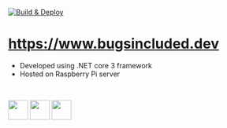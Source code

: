 [![Build & Deploy](https://github.com/janissimsons/BugsIncluded/workflows/Build%20&%20Deploy/badge.svg)](https://github.com/janissimsons/BugsIncluded/actions?query=workflow%3A%22Build+%26+Deploy%22)

# https://www.bugsincluded.dev
- Developed using .NET core 3 framework
- Hosted on Raspberry Pi server

</br>

<a href="https://www.raspberrypi.org/"><img src="https://upload.wikimedia.org/wikipedia/commons/c/c2/RPi-Logo-SCREEN.png" height="40"/></a>
<a href="https://www.raspberrypi.org/"><img src="https://upload.wikimedia.org/wikipedia/commons/c/c2/RPi-Logo-SCREEN.png" height="40"/></a>
<a href="https://www.raspberrypi.org/"><img src="https://upload.wikimedia.org/wikipedia/commons/c/c2/RPi-Logo-SCREEN.png" height="40"/></a>
 
